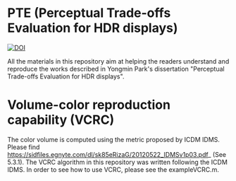 # PTE (Perceptual Trade-offs Evaluation for HDR displays)
<a href="https://zenodo.org/badge/latestdoi/368672578"><img src="https://zenodo.org/badge/368672578.svg" alt="DOI"></a>

All the materials in this repository aim at helping the readers understand and reproduce the works described in Yongmin Park's dissertation "Perceptual Trade-offs Evaluation for HDR displays".

# Volume-color reproduction capability (VCRC)
The color volume is computed using the metric proposed by ICDM IDMS. Please find https://sidfiles.egnyte.com/dl/sk85eRizaG/20120522_IDMSv1p03.pdf_ (See 5.3.1). 
The VCRC algorithm in this repository was written following the ICDM IDMS. In order to see how to use VCRC, please see the exampleVCRC.m. 
